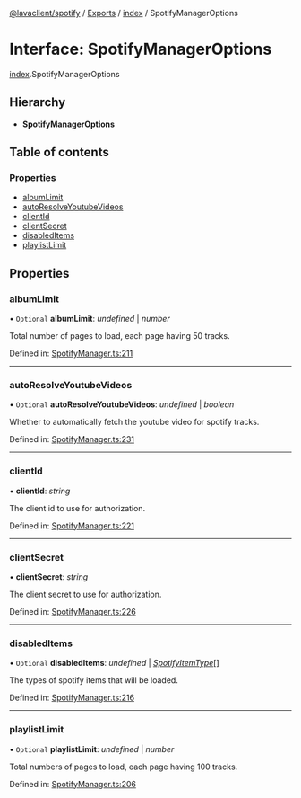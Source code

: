 [@lavaclient/spotify](../README.md) / [Exports](../modules.md) / [index](../modules/index.md) / SpotifyManagerOptions

# Interface: SpotifyManagerOptions

[index](../modules/index.md).SpotifyManagerOptions

## Hierarchy

* **SpotifyManagerOptions**

## Table of contents

### Properties

- [albumLimit](index.spotifymanageroptions.md#albumlimit)
- [autoResolveYoutubeVideos](index.spotifymanageroptions.md#autoresolveyoutubevideos)
- [clientId](index.spotifymanageroptions.md#clientid)
- [clientSecret](index.spotifymanageroptions.md#clientsecret)
- [disabledItems](index.spotifymanageroptions.md#disableditems)
- [playlistLimit](index.spotifymanageroptions.md#playlistlimit)

## Properties

### albumLimit

• `Optional` **albumLimit**: *undefined* \| *number*

Total number of pages to load, each page having 50 tracks.

Defined in: [SpotifyManager.ts:211](https://github.com/Lavaclient/plugins/blob/09b0c37/packages/spotify/src/SpotifyManager.ts#L211)

___

### autoResolveYoutubeVideos

• `Optional` **autoResolveYoutubeVideos**: *undefined* \| *boolean*

Whether to automatically fetch the youtube video for spotify tracks.

Defined in: [SpotifyManager.ts:231](https://github.com/Lavaclient/plugins/blob/09b0c37/packages/spotify/src/SpotifyManager.ts#L231)

___

### clientId

• **clientId**: *string*

The client id to use for authorization.

Defined in: [SpotifyManager.ts:221](https://github.com/Lavaclient/plugins/blob/09b0c37/packages/spotify/src/SpotifyManager.ts#L221)

___

### clientSecret

• **clientSecret**: *string*

The client secret to use for authorization.

Defined in: [SpotifyManager.ts:226](https://github.com/Lavaclient/plugins/blob/09b0c37/packages/spotify/src/SpotifyManager.ts#L226)

___

### disabledItems

• `Optional` **disabledItems**: *undefined* \| [*SpotifyItemType*](../modules/abstract_spotifyitem.md#spotifyitemtype)[]

The types of spotify items that will be loaded.

Defined in: [SpotifyManager.ts:216](https://github.com/Lavaclient/plugins/blob/09b0c37/packages/spotify/src/SpotifyManager.ts#L216)

___

### playlistLimit

• `Optional` **playlistLimit**: *undefined* \| *number*

Total numbers of pages to load, each page having 100 tracks.

Defined in: [SpotifyManager.ts:206](https://github.com/Lavaclient/plugins/blob/09b0c37/packages/spotify/src/SpotifyManager.ts#L206)

